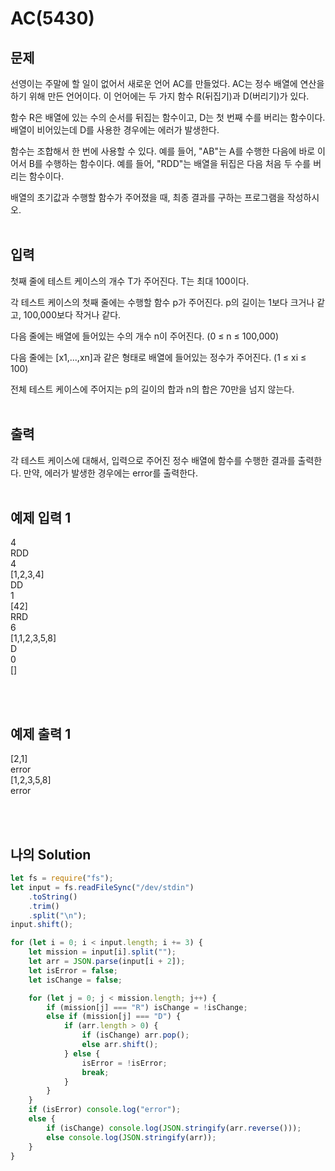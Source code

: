# AC(5430)

## 문제
선영이는 주말에 할 일이 없어서 새로운 언어 AC를 만들었다. AC는 정수 배열에 연산을 하기 위해 만든 언어이다. 이 언어에는 두 가지 함수 R(뒤집기)과 D(버리기)가 있다.

함수 R은 배열에 있는 수의 순서를 뒤집는 함수이고, D는 첫 번째 수를 버리는 함수이다. 배열이 비어있는데 D를 사용한 경우에는 에러가 발생한다.

함수는 조합해서 한 번에 사용할 수 있다. 예를 들어, "AB"는 A를 수행한 다음에 바로 이어서 B를 수행하는 함수이다. 예를 들어, "RDD"는 배열을 뒤집은 다음 처음 두 수를 버리는 함수이다.

배열의 초기값과 수행할 함수가 주어졌을 때, 최종 결과를 구하는 프로그램을 작성하시오.
<br/>
<br/>

## 입력
첫째 줄에 테스트 케이스의 개수 T가 주어진다. T는 최대 100이다.

각 테스트 케이스의 첫째 줄에는 수행할 함수 p가 주어진다. p의 길이는 1보다 크거나 같고, 100,000보다 작거나 같다.

다음 줄에는 배열에 들어있는 수의 개수 n이 주어진다. (0 ≤ n ≤ 100,000)

다음 줄에는 [x1,...,xn]과 같은 형태로 배열에 들어있는 정수가 주어진다. (1 ≤ xi ≤ 100)

전체 테스트 케이스에 주어지는 p의 길이의 합과 n의 합은 70만을 넘지 않는다.
<br/>
<br/>

## 출력
각 테스트 케이스에 대해서, 입력으로 주어진 정수 배열에 함수를 수행한 결과를 출력한다. 만약, 에러가 발생한 경우에는 error를 출력한다.
<br/>
<br/>

## 예제 입력 1
4
<br/>RDD
<br/>4
<br/>[1,2,3,4]
<br/>DD
<br/>1
<br/>[42]
<br/>RRD
<br/>6
<br/>[1,1,2,3,5,8]
<br/>D
<br/>0
<br/>[]

<br/>
<br/>

## 예제 출력 1
[2,1]
<br/>error
<br/>[1,2,3,5,8]
<br/>error

<br/>
<br/>


## 나의 Solution

```javascript
let fs = require("fs");
let input = fs.readFileSync("/dev/stdin")
	.toString()
	.trim()
	.split("\n");
input.shift();

for (let i = 0; i < input.length; i += 3) {
	let mission = input[i].split("");
	let arr = JSON.parse(input[i + 2]);
	let isError = false;
	let isChange = false;

	for (let j = 0; j < mission.length; j++) {
		if (mission[j] === "R") isChange = !isChange;
		else if (mission[j] === "D") {
			if (arr.length > 0) {
				if (isChange) arr.pop();
				else arr.shift();
			} else {
				isError = !isError;
				break;
			}
		}
	}
	if (isError) console.log("error");
	else {
		if (isChange) console.log(JSON.stringify(arr.reverse()));
		else console.log(JSON.stringify(arr));
	}
}
```
